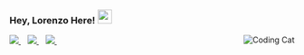 ### Hey, Lorenzo Here! <img src="https://media.giphy.com/media/Q7LHmoFwVP6Yc1swZs/giphy.gif" width="25px">



<img src = 'https://media.giphy.com/media/LmNwrBhejkK9EFP504/giphy.gif' alt = 'Coding Cat' align='right'/>


<p align='left'>
  
  <a href="lorenzo.demiri96@gmail.com">
    <img src="https://img.shields.io/badge/Gmail-D14836?style=for-the-badge&logo=gmail&logoColor=white" />
  </a>&nbsp;&nbsp;
  <a href="https://www.instagram.com/lorenzo.demiri">
    <img src="https://img.shields.io/badge/Instagram-E4405F?style=for-the-badge&logo=instagram&logoColor=white" />        
  </a>&nbsp;&nbsp;
  <a href="https://twitter.com/LorenzoDemiri">
    <img src="https://img.shields.io/badge/Twitter-1DA1F2?style=for-the-badge&logo=twitter&logoColor=white" />        
  </a>&nbsp;&nbsp;

</p>